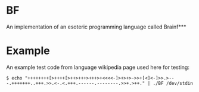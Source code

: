 # BF
An implementation of an esoteric programming language called Brainf***

# Example
An example test code from language wikipedia page used here for testing:
```
$ echo "++++++++[>++++[>++>+++>+++>+<<<<-]>+>+>->>+[<]<-]>>.>---.+++++++..+++.>>.<-.<.+++.------.--------.>>+.>++." | ./BF /dev/stdin
```
